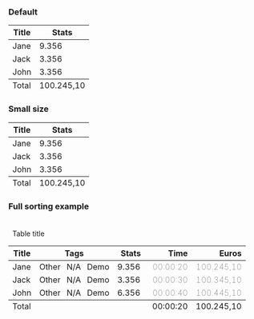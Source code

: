 ### Default

<scale-table>
  <table>
    <thead>
    <tr>
      <th>Title</th>
      <th>Stats</th>
    </tr>
    </thead>
    <tbody>
    <tr>
      <td>Jane</td>
      <td>9.356</td>
    </tr>
    <tr>
      <td>Jack</td>
      <td>3.356</td>
    </tr>
    <tr>
      <td>John</td>
      <td>3.356</td>
    </tr>
    </tbody>
    <tfoot>
    <tr>
      <td>Total</td>
      <td>100.245,10</td>
    </tr>
    </tfoot>
  </table>
</scale-table>

### Small size

<scale-table size="small">
  <table>
    <thead>
    <tr>
      <th>Title</th>
      <th>Stats</th>
    </tr>
    </thead>
    <tbody>
    <tr>
      <td>Jane</td>
      <td>9.356</td>
    </tr>
    <tr>
      <td>Jack</td>
      <td>3.356</td>
    </tr>
    <tr>
      <td>John</td>
      <td>3.356</td>
    </tr>
    </tbody>
    <tfoot>
    <tr>
      <td>Total</td>
      <td>100.245,10</td>
    </tr>
    </tfoot>
  </table>
</scale-table>

### Full sorting example

<scale-table show-sort="true">
  <table id="sortable-table">
    <div style="padding: 20px 8px 0px 8px;">
      <scale-text size="h5">Table title</scale-text>
    </div>
    <thead>
    <tr>
      <th aria-sort="descending" onclick="sortTable(this)">Title</th>
      <th aria-disabled="true" onclick="sortTable(this)">Tags</th>
      <th onclick="sortTable(this)">Stats</th>
      <th onclick="sortTable(this)" style="text-align: right;">Time</th>
      <th onclick="sortTable(this)" style="text-align: right;">
        Euros
      </th>
    </tr>
    </thead>
    <tbody>
    <tr>
      <td>Jane</td>
      <td>
        <scale-tag size="small" style="margin-right: 8px"
        >Other</scale-tag
        >
        <scale-tag size="small" style="margin-right: 8px"
        >N/A</scale-tag
        >
        <scale-tag size="small">Demo</scale-tag>
      </td>
      <td>
        <div style="display: inline-flex; align-items: center;">
          <span style="margin-right: 8px">9.356</span>
          <scale-progress-bar
                  size="info"
                  style=" max-width: 120px;"
                  stroke-width="6"
                  percentage="90"
          />
        </div>
      </td>
      <td style="text-align: right; font-weight: 100;">00:00:20</td>
      <td style="text-align: right; font-weight: 100;">100.245,10</td>
    </tr>
    <tr>
      <td>Jack</td>
      <td>
        <scale-tag size="small" style="margin-right: 8px"
        >Other</scale-tag
        >
        <scale-tag size="small" style="margin-right: 8px"
        >N/A</scale-tag
        >
        <scale-tag size="small">Demo</scale-tag>
      </td>
      <td>
        <div style="display: inline-flex; align-items: center;">
          <span style="margin-right: 8px">3.356</span>
          <scale-progress-bar
                  size="info"
                  style=" max-width: 120px;"
                  stroke-width="6"
                  percentage="90"
          />
        </div>
      </td>
      <td style="text-align: right; font-weight: 100;">00:00:30</td>
      <td style="text-align: right; font-weight: 100;">100.345,10</td>
    </tr>
    <tr>
      <td>John</td>
      <td>
        <scale-tag size="small" style="margin-right: 8px"
        >Other</scale-tag
        >
        <scale-tag size="small" style="margin-right: 8px"
        >N/A</scale-tag
        >
        <scale-tag size="small">Demo</scale-tag>
      </td>
      <td>
        <div style="display: inline-flex; align-items: center;">
          <span style="margin-right: 8px">6.356</span>
          <scale-progress-bar
                  size="info"
                  style=" max-width: 120px;"
                  stroke-width="6"
                  percentage="90"
          />
        </div>
      </td>
      <td style="text-align: right; font-weight: 100;">00:00:40</td>
      <td style="text-align: right; font-weight: 100;">100.445,10</td>
    </tr>
    </tbody>
    <tfoot>
    <tr>
      <td>Total</td>
      <td />
      <td />
      <td style="text-align: right;">00:00:20</td>
      <td style="text-align: right;">100.245,10</td>
    </tr>
    </tfoot>
  </table>
  <script>
    function getNextSort(sort) {
      if (!sort || ["none", "other"].includes(sort)) {
        return "descending";
      }
      if (sort === "descending") {
        return "ascending";
      }
      return "none";
    };
    
    function sortTable(th) {
      const currentSort = th.getAttribute("aria-sort");
      const nextSort = getNextSort(currentSort);
      const tableHeaders = Array.from(document.getElementsByTagName("TH"));
      const columnIndex = tableHeaders.findIndex((x) => x === th);
    
      // clean up previous aria-sort value
      tableHeaders.forEach((tableHeader) => {
        tableHeader.setAttribute("aria-sort", "none");
      });
    
      // set actual sort
      th.setAttribute("aria-sort", nextSort);
    
      // Taken from:
      // https://www.w3schools.com/howto/tryit.asp?filename=tryhow_js_sort_table
      var table, rows, switching, i, x, y, shouldSwitch;
      table = document.getElementById("sortable-table");
      switching = true;
      /*Make a loop that will continue until
        no switching has been done:*/
      while (switching) {
        //start by saying: no switching is done:
        switching = false;
        rows = table.rows;
        /*Loop through all table rows (except the
            first, which contains table headers):*/
        for (i = 1; i < rows.length - 1; i++) {
          //start by saying there should be no switching:
          shouldSwitch = false;
    
          /*Get the two elements you want to compare,
                one from current row and one from the next:*/
          x = rows[i].getElementsByTagName("TD")[columnIndex];
          y = rows[i + 1].getElementsByTagName("TD")[columnIndex];
    
          if (
            !["ascending", "descending"].includes(nextSort) ||
            x.parentElement.parentElement.tagName === "TFOOT" ||
            y.parentElement.parentElement.tagName === "TFOOT"
          ) {
            break;
          }
    
          //check if the two rows should switch place:
          if (
            (nextSort === "descending" ? y : x).innerHTML.toLowerCase() >
            (nextSort === "descending" ? x : y).innerHTML.toLowerCase()
          ) {
            //if so, mark as a switch and break the loop:
            shouldSwitch = true;
            break;
          }
        }
        if (shouldSwitch) {
          /*If a switch has been marked, make the switch
                and mark that a switch has been done:*/
          rows[i].parentNode.insertBefore(rows[i + 1], rows[i]);
          switching = true;
        }
      }
    }
  </script>
</scale-table>
